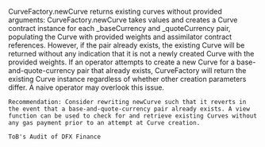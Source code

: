 CurveFactory.newCurve returns existing curves without provided arguments: CurveFactory.newCurve takes values and creates a Curve contract instance for each _baseCurrency and _quoteCurrency pair, populating the Curve with provided weights and assimilator contract references. However, if the pair already exists, the existing Curve will be returned without any indication that it is not a newly created Curve with the provided weights. If an operator attempts to create a new Curve for a base-and-quote-currency pair that already exists, CurveFactory will return the existing Curve instance regardless of whether other creation parameters differ. A naive operator may overlook this issue.

    Recommendation: Consider rewriting newCurve such that it reverts in the event that a base-and-quote-currency pair already exists. A view function can be used to check for and retrieve existing Curves without any gas payment prior to an attempt at Curve creation.

    ToB's Audit of DFX Finance
